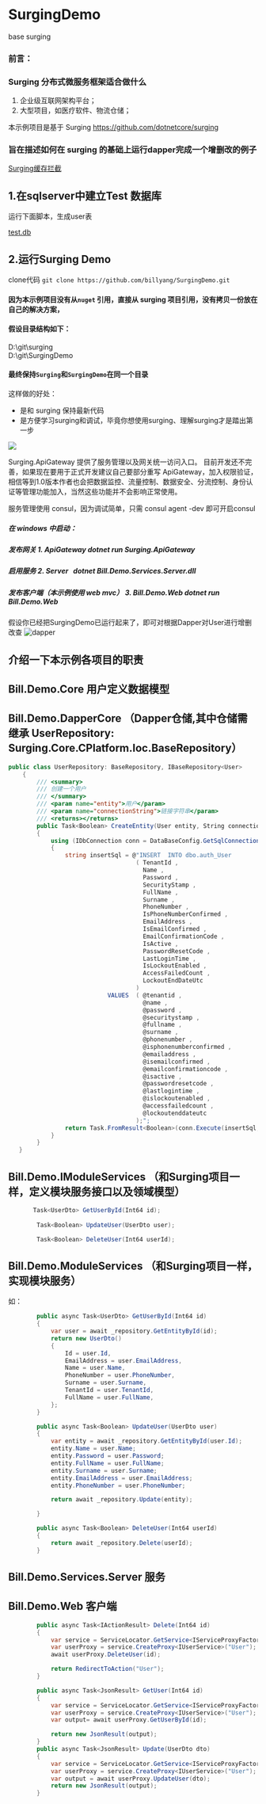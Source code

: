 # SurgingDemo
base surging

### 前言：
### Surging 分布式微服务框架适合做什么
1. 企业级互联网架构平台；
2. 大型项目，如医疗软件、物流仓储；

本示例项目是基于 Surging https://github.com/dotnetcore/surging 

### 旨在描述如何在 surging 的基础上运行dapper完成一个增删改的例子

[Surging缓存拦截](https://github.com/billyang/SurgingDemo/wiki/Surging-%E7%BC%93%E5%AD%98%E6%8B%A6%E6%88%AA%E9%85%8D%E7%BD%AE%E7%A4%BA%E4%BE%8B)

1.在sqlserver中建立Test 数据库
----
运行下面脚本，生成user表

[test.db](https://github.com/billyang/SurgingDemo/blob/master/src/sql/surgingdemo.sql)


2.运行Surging Demo
----
clone代码 `git clone https://github.com/billyang/SurgingDemo.git`

#### 因为本示例项目没有从`nuget` 引用，直接从 surging 项目引用，没有拷贝一份放在自己的解决方案，
#### 假设目录结构如下：
D:\git\surging<br/>
D:\git\SurgingDemo
#### 最终保持`Surging`和`SurgingDemo`在同一个目录

这样做的好处： 
* 是和 surging 保持最新代码
* 是方便学习surging和调试，毕竟你想使用surging、理解surging才是踏出第一步

![](https://github.com/billyang/SurgingDemo/blob/master/docs/SurgingDemo.png?raw=true)

Surging.ApiGateway 提供了服务管理以及网关统一访问入口。 目前开发还不完善，如果现在要用于正式开发建议自己要部分重写 ApiGateway，加入权限验证，相信等到1.0版本作者也会把数据监控、流量控制、数据安全、分流控制、身份认证等管理功能加入，当然这些功能并不会影响正常使用。

服务管理使用 consul，因为调试简单，只需 consul agent -dev 即可开启consul

##### 在 windows 中启动：<br/>
##### 发布网关 1. ApiGateway     dotnet run Surging.ApiGateway<br/>
##### 启用服务 2. Server    dotnet Bill.Demo.Services.Server.dll<br/>
##### 发布客户端（本示例使用 web mvc） 3. Bill.Demo.Web  dotnet run Bill.Demo.Web<br/>

假设你已经把SurgingDemo已运行起来了，即可对根据Dapper对User进行增删改查
![dapper](https://github.com/billyang/SurgingDemo/blob/master/docs/dapperCURD.png)


介绍一下本示例各项目的职责
-----

## Bill.Demo.Core 用户定义数据模型

## Bill.Demo.DapperCore （Dapper仓储,其中仓储需继承 UserRepository: Surging.Core.CPlatform.Ioc.BaseRepository）
```C#
public class UserRepository: BaseRepository, IBaseRepository<User>
    {
        /// <summary>
        /// 创建一个用户
        /// </summary>
        /// <param name="entity">用户</param>
        /// <param name="connectionString">链接字符串</param>
        /// <returns></returns>
        public Task<Boolean> CreateEntity(User entity, String connectionString = null)
        {
            using (IDbConnection conn = DataBaseConfig.GetSqlConnection(connectionString))
            {
                string insertSql = @"INSERT  INTO dbo.auth_User
                                    ( TenantId ,
                                      Name ,
                                      Password ,
                                      SecurityStamp ,
                                      FullName ,
                                      Surname ,
                                      PhoneNumber ,
                                      IsPhoneNumberConfirmed ,
                                      EmailAddress ,
                                      IsEmailConfirmed ,
                                      EmailConfirmationCode ,
                                      IsActive ,
                                      PasswordResetCode ,
                                      LastLoginTime ,
                                      IsLockoutEnabled ,
                                      AccessFailedCount ,
                                      LockoutEndDateUtc
                                    )
                            VALUES  ( @tenantid ,
                                      @name ,
                                      @password ,
                                      @securitystamp ,
                                      @fullname ,
                                      @surname ,
                                      @phonenumber ,
                                      @isphonenumberconfirmed ,
                                      @emailaddress ,
                                      @isemailconfirmed ,
                                      @emailconfirmationcode ,
                                      @isactive ,
                                      @passwordresetcode ,
                                      @lastlogintime ,
                                      @islockoutenabled ,
                                      @accessfailedcount ,
                                      @lockoutenddateutc
                                    );";
                return Task.FromResult<Boolean>(conn.Execute(insertSql, entity) > 0);
            }
        }
   }
```
## Bill.Demo.IModuleServices （和Surging项目一样，定义模块服务接口以及领域模型）
```C#
       Task<UserDto> GetUserById(Int64 id);
        
        Task<Boolean> UpdateUser(UserDto user);

        Task<Boolean> DeleteUser(Int64 userId);

```

## Bill.Demo.ModuleServices （和Surging项目一样，实现模块服务）
如：
```C#
        public async Task<UserDto> GetUserById(Int64 id)
        {
            var user = await _repository.GetEntityById(id);
            return new UserDto()
            {
                Id = user.Id,
                EmailAddress = user.EmailAddress,
                Name = user.Name,
                PhoneNumber = user.PhoneNumber,
                Surname = user.Surname,
                TenantId = user.TenantId,
                FullName = user.FullName,
            };
        }

        public async Task<Boolean> UpdateUser(UserDto user)
        {
            var entity = await _repository.GetEntityById(user.Id);
            entity.Name = user.Name;
            entity.Password = user.Password;
            entity.FullName = user.FullName;
            entity.Surname = user.Surname;
            entity.EmailAddress = user.EmailAddress;
            entity.PhoneNumber = user.PhoneNumber;

            return await _repository.Update(entity);

        }

        public async Task<Boolean> DeleteUser(Int64 userId)
        {
            return await _repository.Delete(userId);
        }
```

## Bill.Demo.Services.Server 服务


## Bill.Demo.Web 客户端
```C#
        public async Task<IActionResult> Delete(Int64 id)
        {
            var service = ServiceLocator.GetService<IServiceProxyFactory>();
            var userProxy = service.CreateProxy<IUserService>("User");
            await userProxy.DeleteUser(id);

            return RedirectToAction("User");
        }

        public async Task<JsonResult> GetUser(Int64 id)
        {
            var service = ServiceLocator.GetService<IServiceProxyFactory>();
            var userProxy = service.CreateProxy<IUserService>("User");
            var output= await userProxy.GetUserById(id);

            return new JsonResult(output);
        }
        public async Task<JsonResult> Update(UserDto dto)
        {
            var service = ServiceLocator.GetService<IServiceProxyFactory>();
            var userProxy = service.CreateProxy<IUserService>("User");
            var output = await userProxy.UpdateUser(dto);
            return new JsonResult(output);
        }

```
